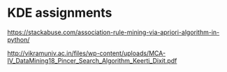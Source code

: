 # KDE assignments

https://stackabuse.com/association-rule-mining-via-apriori-algorithm-in-python/

http://vikramuniv.ac.in/files/wp-content/uploads/MCA-IV_DataMining18_Pincer_Search_Algorithm_Keerti_Dixit.pdf
